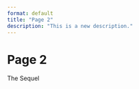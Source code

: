 ```yaml
---
format: default
title: "Page 2"
description: "This is a new description."
---
```


# Page 2

The Sequel

